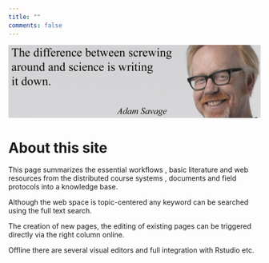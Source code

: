 ```yaml
---
title: ""
comments: false
---
```

![](/images/Adam-Savage-Quotes-3.jpg)
# About this site
This page summarizes the essential workflows , basic literature and web resources from the distributed course systems , documents and field protocols into a knowledge base.

Although the web space is topic-centered any keyword can be searched using the full text search. 

The creation of new pages, the editing of existing pages can be triggered directly via the right column online. 

Offline there are several visual editors and full integration with Rstudio etc. 